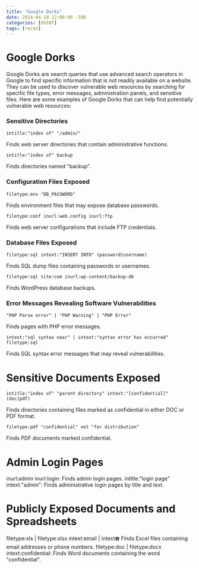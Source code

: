 ```yaml
---
title: "Google Dorks"
date: 2024-04-10 12:00:00 -500
categories: [OSINT]
tags: [recon]
---
```

# Google Dorks

Google Dorks are search queries that use advanced search operators in Google to find specific information that is not readily available on a website. They can be used to discover vulnerable web resources by searching for specific file types, error messages, administration panels, and sensitive files. Here are some examples of Google Dorks that can help find potentially vulnerable web resources:

### Sensitive Directories

```code
intitle:"index of" "/admin/"
```
 Finds web server directories that contain administrative functions.

```code
intitle:"index of" backup
```
 Finds directories named "backup".

### Configuration Files Exposed
```code
filetype:env "DB_PASSWORD"
```
Finds environment files that may expose database passwords.

```code
filetype:conf inurl:web.config inurl:ftp
```

Finds web server configurations that include FTP credentials.

### Database Files Exposed

```code
filetype:sql intext:"INSERT INTO" (password|username)
```

Finds SQL dump files containing passwords or usernames.

```code
filetype:sql site:com inurl:wp-content/backup-db
```

Finds WordPress database backups.

### Error Messages Revealing Software Vulnerabilities
```code
"PHP Parse error" | "PHP Warning" | "PHP Error"
```
Finds pages with PHP error messages.

```code
intext:"sql syntax near" | intext:"syntax error has occurred" filetype:sql
```

Finds SQL syntax error messages that may reveal vulnerabilities.

# Sensitive Documents Exposed
```code
intitle:"index of" "parent directory" intext:"[confidential]" (doc|pdf)
```

Finds directories containing files marked as confidential in either DOC or PDF format.

```code
filetype:pdf "confidential" not "for distribution"
```

Finds PDF documents marked confidential.

# Admin Login Pages
inurl:admin inurl:login: Finds admin login pages.
intitle:"login page" intext:"admin": Finds administrative login pages by title and text.

# Publicly Exposed Documents and Spreadsheets
filetype:xls | filetype:xlsx intext:email | intext:phone: Finds Excel files containing email addresses or phone numbers.
filetype:doc | filetype:docx intext:confidential: Finds Word documents containing the word "confidential".